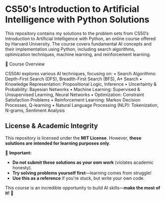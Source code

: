 # CS50's Introduction to Artificial Intelligence with Python Solutions

This repository contains my solutions to the problem sets from CS50’s Introduction to Artificial Intelligence with Python, an online course offered by Harvard University. The course covers fundamental AI concepts and their implementation using Python, including search algorithms, optimization techniques, machine learning, and reinforcement learning.

📌 Course Overview

CS50AI explores various AI techniques, focusing on:
	•	Search Algorithms: Depth-First Search (DFS), Breadth-First Search (BFS), A* Search
	•	Knowledge Representation: Propositional Logic, Inference
	•	Uncertainty & Probability: Bayesian Networks
	•	Machine Learning: Supervised & Unsupervised Learning, Neural Networks
	•	Optimization: Constraint Satisfaction Problems
	•	Reinforcement Learning: Markov Decision Processes, Q-learning
	•	Natural Language Processing (NLP): Tokenization, N-grams, Sentiment Analysis

## **License & Academic Integrity**  
This repository is licensed under the **MIT License**. However, **these solutions are intended for learning purposes only**.  

🚨 **Important:**  
- **Do not submit these solutions as your own work** (violates academic honesty).  
- **Try solving problems yourself first**—learning comes from struggle!  
- **Use this as a reference** if you're stuck, but write your own code.  

This course is an incredible opportunity to build AI skills—**make the most of it!** 🚀
